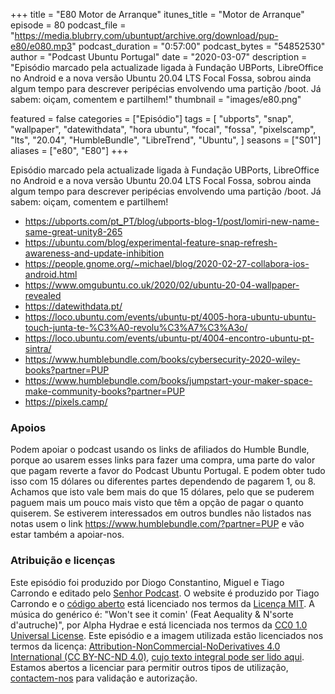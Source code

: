 +++
title = "E80 Motor de Arranque"
itunes_title = "Motor de Arranque"
episode = 80
podcast_file = "https://media.blubrry.com/ubuntupt/archive.org/download/pup-e80/e080.mp3"
podcast_duration = "0:57:00"
podcast_bytes = "54852530"
author = "Podcast Ubuntu Portugal"
date = "2020-03-07"
description = "Episódio marcado pela actualizade ligada à Fundação UBPorts, LibreOffice no Android e a nova versão Ubuntu 20.04 LTS Focal Fossa, sobrou ainda algum tempo para descrever peripécias envolvendo uma partição /boot. Já sabem: oiçam, comentem e partilhem!"
thumbnail = "images/e80.png"

featured = false
categories = ["Episódio"]
tags = [
  "ubports",
  "snap",
  "wallpaper",
  "datewithdata",
  "hora ubuntu",
  "focal",
  "fossa",
  "pixelscamp",
  "lts",
  "20.04",
  "HumbleBundle",
  "LibreTrend",
  "Ubuntu",
]
seasons = ["S01"]
aliases = ["e80", "E80"]
+++

Episódio marcado pela actualizade ligada à Fundação UBPorts, LibreOffice no Android e a nova versão Ubuntu 20.04 LTS Focal Fossa, sobrou ainda algum tempo para descrever peripécias envolvendo uma partição /boot. Já sabem: oiçam, comentem e partilhem!

* https://ubports.com/pt_PT/blog/ubports-blog-1/post/lomiri-new-name-same-great-unity8-265
* https://ubuntu.com/blog/experimental-feature-snap-refresh-awareness-and-update-inhibition
* https://people.gnome.org/~michael/blog/2020-02-27-collabora-ios-android.html
* https://www.omgubuntu.co.uk/2020/02/ubuntu-20-04-wallpaper-revealed
* https://datewithdata.pt/
* https://loco.ubuntu.com/events/ubuntu-pt/4005-hora-ubuntu-ubuntu-touch-junta-te-%C3%A0-revolu%C3%A7%C3%A3o/
* https://loco.ubuntu.com/events/ubuntu-pt/4004-encontro-ubuntu-pt-sintra/
* https://www.humblebundle.com/books/cybersecurity-2020-wiley-books?partner=PUP
* https://www.humblebundle.com/books/jumpstart-your-maker-space-make-community-books?partner=PUP
* https://pixels.camp/


### Apoios
Podem apoiar o podcast usando os links de afiliados do Humble Bundle, porque ao usarem esses links para fazer uma compra, uma parte do valor que pagam reverte a favor do Podcast Ubuntu Portugal.
E podem obter tudo isso com 15 dólares ou diferentes partes dependendo de pagarem 1, ou 8.
Achamos que isto vale bem mais do que 15 dólares, pelo que se puderem paguem mais um pouco mais visto que têm a opção de pagar o quanto quiserem.
Se estiverem interessados em outros bundles não listados nas notas usem o link https://www.humblebundle.com/?partner=PUP e vão estar também a apoiar-nos.

### Atribuição e licenças
Este episódio foi produzido por Diogo Constantino, Miguel e Tiago Carrondo e editado pelo [Senhor Podcast](https://senhorpodcast.pt/).
O website é produzido por Tiago Carrondo e o [código aberto](https://gitlab.com/podcastubuntuportugal/website) está licenciado nos termos da [Licença MIT](https://gitlab.com/podcastubuntuportugal/website/main/LICENSE).
A música do genérico é: "Won't see it comin' (Feat Aequality & N'sorte d'autruche)", por Alpha Hydrae e está licenciada nos termos da [CC0 1.0 Universal License](https://creativecommons.org/publicdomain/zero/1.0/).
Este episódio e a imagem utilizada estão licenciados nos termos da licença: [Attribution-NonCommercial-NoDerivatives 4.0 International (CC BY-NC-ND 4.0)](https://creativecommons.org/licenses/by-nc-nd/4.0/), [cujo texto integral pode ser lido aqui](https://creativecommons.org/licenses/by-nc-nd/4.0/legalcode). Estamos abertos a licenciar para permitir outros tipos de utilização, [contactem-nos](https://podcastubuntuportugal.org/contactos) para validação e autorização.

